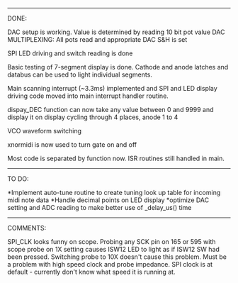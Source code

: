 _________________
 DONE:

DAC setup is working. Value is determined by reading 10 bit pot value
DAC MULTIPLEXING:
All pots read and appropriate DAC S&H is set

SPI LED driving and switch reading is done

Basic testing of 7-segment display is done. Cathode and anode latches and databus can
be used to light individual segments.

Main scanning interrupt (~3.3ms) implemented and SPI and LED display driving code
moved into main interrupt handler routine.

dispay_DEC function can now take any value between 0 and 9999 and display it on display
cycling through 4 places, anode 1 to 4

VCO waveform switching

xnormidi is now used to turn gate on and off

Most code is separated by function now. ISR routines still handled in main.

 ____________
 TO DO:

*Implement auto-tune routine to create tuning look up table for incoming midi note data
*Handle decimal points on LED display
*optimize DAC setting and ADC reading to make better use of _delay_us() time
 
 _________ 
 COMMENTS:
 
 SPI_CLK looks funny on scope. Probing any SCK pin on 165 or 595 with scope probe
 on 1X setting causes ISW12 LED to light as if ISW12 SW had been pressed. Switching
 probe to 10X doesn't cause this problem. Must be a problem with high speed clock
 and probe impedance. SPI clock is at default - currently don't know what speed it 
 is running at.
 
 